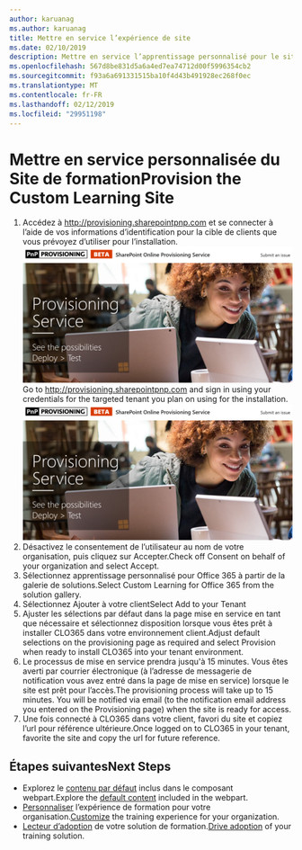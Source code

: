 ```yaml
---
author: karuanag
ms.author: karuanag
title: Mettre en service l’expérience de site
ms.date: 02/10/2019
description: Mettre en service l’apprentissage personnalisé pour le site Office 365
ms.openlocfilehash: 567d8be831d5a6a4ed7ea74712d00f5996354cb2
ms.sourcegitcommit: f93a6a691331515ba10f4d43b491928ec268f0ec
ms.translationtype: MT
ms.contentlocale: fr-FR
ms.lasthandoff: 02/12/2019
ms.locfileid: "29951198"
---
```

# <a name="provision-the-custom-learning-site"></a><span data-ttu-id="fb8eb-103">Mettre en service personnalisée du Site de formation</span><span class="sxs-lookup"><span data-stu-id="fb8eb-103">Provision the Custom Learning Site</span></span>

1. <span data-ttu-id="fb8eb-p101">Accédez à http://provisioning.sharepointpnp.com et se connecter à l’aide de vos informations d’identification pour la cible de clients que vous prévoyez d’utiliser pour l’installation. ![pnphome.png](media/pnphome.png)</span><span class="sxs-lookup"><span data-stu-id="fb8eb-p101">Go to http://provisioning.sharepointpnp.com and sign in using your credentials for the targeted tenant you plan on using for the installation. ![pnphome.png](media/pnphome.png)</span></span>
1. <span data-ttu-id="fb8eb-106">Désactivez le consentement de l’utilisateur au nom de votre organisation, puis cliquez sur Accepter.</span><span class="sxs-lookup"><span data-stu-id="fb8eb-106">Check off Consent on behalf of your organization and select Accept.</span></span>
1. <span data-ttu-id="fb8eb-107">Sélectionnez apprentissage personnalisé pour Office 365 à partir de la galerie de solutions.</span><span class="sxs-lookup"><span data-stu-id="fb8eb-107">Select Custom Learning for Office 365 from the solution gallery.</span></span> 
1. <span data-ttu-id="fb8eb-108">Sélectionnez Ajouter à votre client</span><span class="sxs-lookup"><span data-stu-id="fb8eb-108">Select Add to your Tenant</span></span> 
1. <span data-ttu-id="fb8eb-109">Ajuster les sélections par défaut dans la page mise en service en tant que nécessaire et sélectionnez disposition lorsque vous êtes prêt à installer CLO365 dans votre environnement client.</span><span class="sxs-lookup"><span data-stu-id="fb8eb-109">Adjust default selections on the provisioning page as required and select Provision when ready to install CLO365 into your tenant environment.</span></span>  
1. <span data-ttu-id="fb8eb-p102">Le processus de mise en service prendra jusqu'à 15 minutes. Vous êtes averti par courrier électronique (à l’adresse de messagerie de notification vous avez entré dans la page de mise en service) lorsque le site est prêt pour l’accès.</span><span class="sxs-lookup"><span data-stu-id="fb8eb-p102">The provisioning process will take up to 15 minutes. You will be notified via email (to the notification email address you entered on the Provisioning page) when the site is ready for access.</span></span> 
1. <span data-ttu-id="fb8eb-112">Une fois connecté à CLO365 dans votre client, favori du site et copiez l’url pour référence ultérieure.</span><span class="sxs-lookup"><span data-stu-id="fb8eb-112">Once logged on to CLO365 in your tenant, favorite the site and copy the url for future reference.</span></span>  


## <a name="next-steps"></a><span data-ttu-id="fb8eb-113">Étapes suivantes</span><span class="sxs-lookup"><span data-stu-id="fb8eb-113">Next Steps</span></span>
- <span data-ttu-id="fb8eb-114">Explorez le [contenu par défaut](sitecontent.md) inclus dans le composant webpart.</span><span class="sxs-lookup"><span data-stu-id="fb8eb-114">Explore the [default content](sitecontent.md) included in the webpart.</span></span>
- <span data-ttu-id="fb8eb-115">[Personnaliser](customization.md) l’expérience de formation pour votre organisation.</span><span class="sxs-lookup"><span data-stu-id="fb8eb-115">[Customize](customization.md) the training experience for your organization.</span></span>
- <span data-ttu-id="fb8eb-116">[Lecteur d’adoption](driveadoption.md) de votre solution de formation.</span><span class="sxs-lookup"><span data-stu-id="fb8eb-116">[Drive adoption](driveadoption.md) of your training solution.</span></span>

